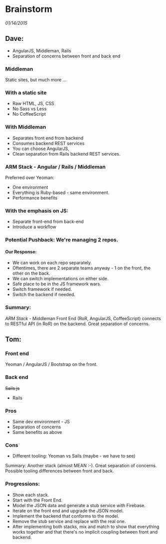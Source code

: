 # Brainstorm

_01/14/2015_

## Dave:

- AngularJS, Middleman, Rails
- Separation of concerns between front and back end

### Middleman

Static sites, but much more ...

### With a static site

- Raw HTML, JS, CSS
- No Sass vs Less
- No CoffeeScript


### With Middleman

- Separates front end from backend
- Consumes backend REST services
- You can choose AngularJS,
- Clean separation from Rails backend REST services.


### ARM Stack - Angular / Rails / Middleman

Preferred over Yeoman:
- One environment
- Everything is Ruby-based - same environment.
- Performance benefits


### With the emphasis on JS:

- Separate front-end from back-end
- Introduce a workflow

### Potential Pushback: We're managing 2 repos.

#### Our Response:

- We can work on each repo separately.
- Oftentimes, there are 2 separate teams anyway - 1 on the front, the other on the back.
- We can switch implementations on either side.
- Safe place to be in the JS framework wars.
- Switch framework if needed.
- Switch the backend if needed.

### Summary: 

_ARM Stack_ - Middleman Front End (RoR, AngularJS, CoffeeScript) connects to RESTful API (in RoR) on the backend. Great separation of concerns.

## Tom:

### Front end

Yeoman / AngularJS / Bootstrap on the front.

### Back end

~~Sails.js~~ 
- Rails


### Pros
- Same dev environment - JS
- Separation of concerns
- Same benefits as above

### Cons

- Different tooling: Yeoman vs Sails (maybe - we have to see)

Summary: Another stack (almost MEAN :-). Great separation of concerns. Possible tooling differences between front and back.


### Progressions:
- Show each stack.
- Start with the Front End.
- Model the JSON data and generate a stub service with Firebase.
- Iterate on the front end and upgrade the JSON model.
- Implement the backend that conforms to the model.
- Remove the stub service and replace with the real one.
- After implementing both stacks, mix and match to show that everything works together and that there's no implicit coupling between front and backend.


